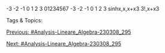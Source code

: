 -3 -2 -1 0 1 2 3
01234567
-3 -2 -1 0 1 2 3
sinhx,x,x+x3
3!,x+x3

   Tags & Topics:
   

[Previous: #Analysis-Lineare_Algebra-230308_295](Analysis-Lineare_Algebra-230308_295.md)

[Next: #Analysis-Lineare_Algebra-230308_295](Analysis-Lineare_Algebra-230308_295.md)